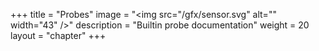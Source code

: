 +++
title = "Probes"
image = "<img src=\"/gfx/sensor.svg\" alt=\"\" width=\"43\" />"
description = "Builtin probe documentation"
weight = 20
layout = "chapter"
+++
